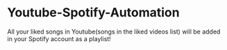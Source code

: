 # Youtube-Spotify-Automation
All your liked songs in Youtube(songs in the liked videos list) will be added in your Spotify account as a playlist!
